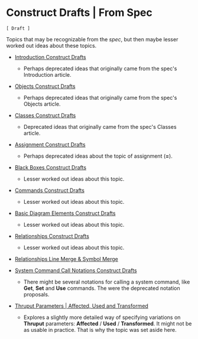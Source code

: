 Construct Drafts | From Spec
============================

`[ Draft ]`

Topics that may be recognizable from the *spec*, but then maybe lesser worked out ideas about these topics.

- [Introduction Construct Drafts](introduction-construct-drafts.md)

    - Perhaps deprecated ideas that originally came from the spec's Introduction article.

- [Objects Construct Drafts](objects-construct-drafts.md)

    - Perhaps deprecated ideas that originally came from the spec's Objects article.

- [Classes Construct Drafts](classes-construct-drafts.md)

    - Deprecated ideas that originally came from the spec's Classes article.

- [Assignment Construct Drafts](assignment-construct-drafts.md)

    - Perhaps deprecated ideas about the topic of assignment (__=__).

- [Black Boxes Construct Drafts](black-boxes-construct-drafts)

    - Lesser worked out ideas about this topic.

- [Commands Construct Drafts](commands-construct-drafts)

    - Lesser worked out ideas about this topic.

- [Basic Diagram Elements Construct Drafts](basic-diagram-elements-construct-drafts.md)

    - Lesser worked out ideas about this topic.

- [Relationships Construct Drafts](relationships-construct-drafts.md)

    - Lesser worked out ideas about this topic.

- [Relationships Line Merge & Symbol Merge](relationships-line-merge-and-symbol-merge.md)

- [System Command Call Notations Construct Drafts](system-command-call-notations-construct-drafts.md)

    - There might be several notations for calling a system command, like __Get__, __Set__ and __Use__ commands. The were the deprecated notation proposals.

- [Thruput Parameters | Affected, Used and Transformed](thruput-parameters-affected-used-and-transformed.md)

    - Explores a slightly more detailed way of specifying variations on __Thruput__ parameters: __Affected__ / __Used__ / __Transformed__. It might not be as usable in practice. That is why the topic was set aside here.
